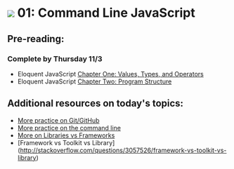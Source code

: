 # ![](https://ga-dash.s3.amazonaws.com/production/assets/logo-9f88ae6c9c3871690e33280fcf557f33.png) 01: Command Line JavaScript

## Pre-reading:
### Complete by Thursday 11/3

* Eloquent JavaScript [Chapter One: Values, Types, and Operators](http://eloquentjavascript.net/01_values.html)
* Eloquent JavaScript [Chapter Two: Program Structure](http://eloquentjavascript.net/02_program_structure.html)

## Additional resources on today's topics:

* [More practice on Git/GitHub](https://try.github.io)
* [More practice on the command line](https://learnpythonthehardway.org/book/appendixa.html)
* [More on Libraries vs Frameworks](http://martinfowler.com/bliki/InversionOfControl.html)
* [Framework vs Toolkit vs Library] (http://stackoverflow.com/questions/3057526/framework-vs-toolkit-vs-library)